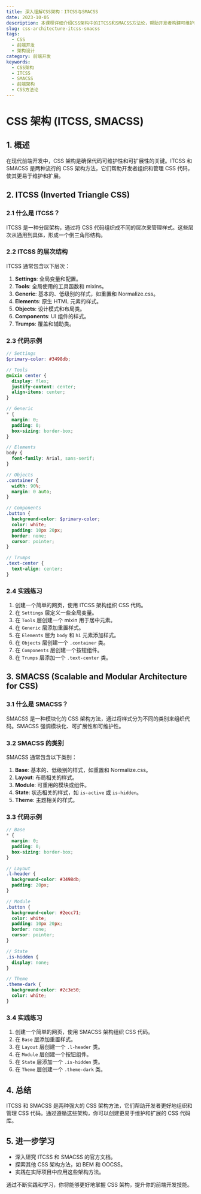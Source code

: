 ```yaml
---
title: 深入理解CSS架构：ITCSS与SMACSS
date: 2023-10-05
description: 本课程详细介绍CSS架构中的ITCSS和SMACSS方法论，帮助开发者构建可维护和可扩展的CSS代码库。
slug: css-architecture-itcss-smacss
tags:
  - CSS
  - 前端开发
  - 架构设计
category: 前端开发
keywords:
  - CSS架构
  - ITCSS
  - SMACSS
  - 前端架构
  - CSS方法论
---
```


# CSS 架构 (ITCSS, SMACSS)

## 1. 概述

在现代前端开发中，CSS 架构是确保代码可维护性和可扩展性的关键。ITCSS 和 SMACSS 是两种流行的 CSS 架构方法，它们帮助开发者组织和管理 CSS 代码，使其更易于维护和扩展。

## 2. ITCSS (Inverted Triangle CSS)

### 2.1 什么是 ITCSS？

ITCSS 是一种分层架构，通过将 CSS 代码组织成不同的层次来管理样式。这些层次从通用到具体，形成一个倒三角形结构。

### 2.2 ITCSS 的层次结构

ITCSS 通常包含以下层次：

1. **Settings**: 全局变量和配置。
2. **Tools**: 全局使用的工具函数和 mixins。
3. **Generic**: 基本的、低级别的样式，如重置和 Normalize.css。
4. **Elements**: 原生 HTML 元素的样式。
5. **Objects**: 设计模式和布局类。
6. **Components**: UI 组件的样式。
7. **Trumps**: 覆盖和辅助类。

### 2.3 代码示例

```scss
// Settings
$primary-color: #3498db;

// Tools
@mixin center {
  display: flex;
  justify-content: center;
  align-items: center;
}

// Generic
* {
  margin: 0;
  padding: 0;
  box-sizing: border-box;
}

// Elements
body {
  font-family: Arial, sans-serif;
}

// Objects
.container {
  width: 90%;
  margin: 0 auto;
}

// Components
.button {
  background-color: $primary-color;
  color: white;
  padding: 10px 20px;
  border: none;
  cursor: pointer;
}

// Trumps
.text-center {
  text-align: center;
}
```

### 2.4 实践练习

1. 创建一个简单的网页，使用 ITCSS 架构组织 CSS 代码。
2. 在 `Settings` 层定义一些全局变量。
3. 在 `Tools` 层创建一个 mixin 用于居中元素。
4. 在 `Generic` 层添加重置样式。
5. 在 `Elements` 层为 `body` 和 `h1` 元素添加样式。
6. 在 `Objects` 层创建一个 `.container` 类。
7. 在 `Components` 层创建一个按钮组件。
8. 在 `Trumps` 层添加一个 `.text-center` 类。

## 3. SMACSS (Scalable and Modular Architecture for CSS)

### 3.1 什么是 SMACSS？

SMACSS 是一种模块化的 CSS 架构方法，通过将样式分为不同的类别来组织代码。SMACSS 强调模块化、可扩展性和可维护性。

### 3.2 SMACSS 的类别

SMACSS 通常包含以下类别：

1. **Base**: 基本的、低级别的样式，如重置和 Normalize.css。
2. **Layout**: 布局相关的样式。
3. **Module**: 可重用的模块或组件。
4. **State**: 状态相关的样式，如 `is-active` 或 `is-hidden`。
5. **Theme**: 主题相关的样式。

### 3.3 代码示例

```scss
// Base
* {
  margin: 0;
  padding: 0;
  box-sizing: border-box;
}

// Layout
.l-header {
  background-color: #3498db;
  padding: 20px;
}

// Module
.button {
  background-color: #2ecc71;
  color: white;
  padding: 10px 20px;
  border: none;
  cursor: pointer;
}

// State
.is-hidden {
  display: none;
}

// Theme
.theme-dark {
  background-color: #2c3e50;
  color: white;
}
```

### 3.4 实践练习

1. 创建一个简单的网页，使用 SMACSS 架构组织 CSS 代码。
2. 在 `Base` 层添加重置样式。
3. 在 `Layout` 层创建一个 `.l-header` 类。
4. 在 `Module` 层创建一个按钮组件。
5. 在 `State` 层添加一个 `.is-hidden` 类。
6. 在 `Theme` 层创建一个 `.theme-dark` 类。

## 4. 总结

ITCSS 和 SMACSS 是两种强大的 CSS 架构方法，它们帮助开发者更好地组织和管理 CSS 代码。通过遵循这些架构，你可以创建更易于维护和扩展的 CSS 代码库。

## 5. 进一步学习

- 深入研究 ITCSS 和 SMACSS 的官方文档。
- 探索其他 CSS 架构方法，如 BEM 和 OOCSS。
- 实践在实际项目中应用这些架构方法。

通过不断实践和学习，你将能够更好地掌握 CSS 架构，提升你的前端开发技能。